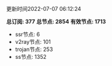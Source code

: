更新时间2022-07-07 06:12:24

**总订阅: 377**
**总节点: 2854**
**有效节点: 1713**
- ssr节点: 6
- v2ray节点: 101
- trojan节点: 253
- ss节点: 1352
